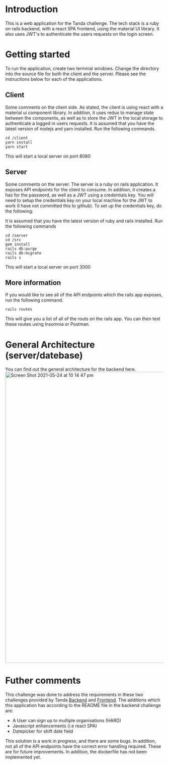 # Introduction

This is a web application for the Tanda challenge. The tech stack is a ruby on rails backend, with a react SPA frontend, using the material UI library. It also uses JWT's to authenticate the users requests on the login screen.

# Getting started

To run the application, create two terminal windows. Change the directory into the source file for both the client and the server. Please see the instructions below for each of the applications.

## Client
Some comments on the client side. As stated, the client is using react with a material ui component library. In addition, it uses redux to manage state between the components, as well as to store the JWT in the local storage to authenticate a logged in users requests.
It is assumed that you have the latest version of nodejs and yarn installed. Run the following commands.

```
cd /client
yarn install
yarn start
```

This will start a local server on port 8080

## Server
Some comments on the server. The server is a ruby on rails application. It exposes API endpoints for the client to consume. In addition, it creates a has for the password, as well as a JWT using a credentials key. You will need to setup the credentials key on your local machine for the JWT to work (I have not committed this to github). To set up the credentials key, do the following:


It is assumed that you have the latest version of ruby and rails installed. Run the following commands

```
cd /server
cd /src
gem install
rails db:purge
rails db:migrate
rails s
```

This will start a local server on port 3000

## More information

If you would like to see all of the API endpoints which the rails app exposes, run the following command.

```
rails routes
```

This will give you a list of all of the routs on the rails app. You can then test these routes using Insomnia or Postman.

# General Architecture (server/datebase)

You can find out the general architecture for the backend here.
<img width="922" alt="Screen Shot 2021-05-24 at 10 14 47 pm" src="https://user-images.githubusercontent.com/38039863/119346519-a95a6500-bcdd-11eb-8629-901635563344.png">


# Futher comments

This challenge was done to address the requirements in these two challenges provided by Tanda [Backend](https://github.com/TandaHQ/work-samples/tree/master/adnat%20(backend)) and [Frontend](https://github.com/TandaHQ/work-samples/tree/master/adnat%20(react)). The additions which this application has according to the README file in the backend challenge are:

* A User can sign up to multiple organisations (HARD)
* Javascript enhancements (i.e react SPA)
* Datepicker for shift date field

This solution is a work in progress, and there are some bugs. In addition, not all of the API endpoints have the correct error handling required. These are for future improvements. In addition, the dockerfile has not been implemented yet.
